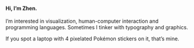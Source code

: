 #### Hi, I’m Zhen.

I’m interested in visualization, human-computer interaction and programming languages. Sometimes I tinker with typography and graphics.

If you spot a laptop with 4 pixelated Pokémon stickers on it, that’s mine.

